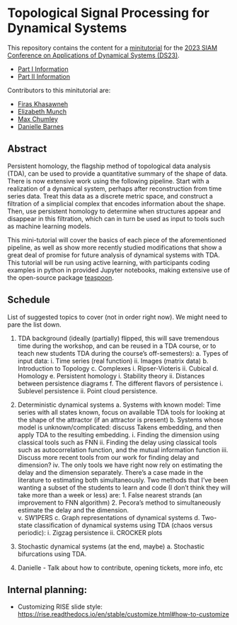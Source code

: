 #  Topological Signal Processing for Dynamical Systems

This repository contains the content for a [minitutorial](https://www.siam.org/conferences/cm/program/minitutorials/ds23-minitutorials) for the [2023 SIAM Conference on Applications of Dynamical Systems (DS23)](https://www.siam.org/conferences/cm/conference/ds23). 

- [Part I Information](https://meetings.siam.org/sess/dsp_programsess.cfm?SESSIONCODE=75586)
- [Part II Information](https://meetings.siam.org/sess/dsp_programsess.cfm?SESSIONCODE=77160)

Contributors to this minitutorial are:

- [Firas Khasawneh](firaskhasawneh.com)
- [Elizabeth Munch](elizabethmunch.com)
- [Max Chumley](https://www.linkedin.com/in/max-chumley)
- [Danielle Barnes](https://github.com/barnesd8) 

## Abstract

Persistent homology, the flagship method of topological data analysis (TDA), can be used to provide a quantitative summary of the shape of data.  There is now extensive work using the following pipeline. Start with a realization of a dynamical system, perhaps after reconstruction from time series data. Treat this data as a discrete metric space, and construct a filtration of a simplicial complex that encodes information about the shape.  Then, use persistent homology to determine when structures appear and disappear in this filtration, which can in turn be used as input to tools such as machine learning models. 

This mini-tutorial will cover the basics of each piece of the aforementioned pipeline, as well as show more recently studied modifications that show a great deal of promise for future analysis of dynamical systems with TDA. This tutorial will be run using active learning, with participants coding examples in python in provided Jupyter notebooks, making extensive use of the open-source package [teaspoon](https://github.com/TeaspoonTDA/teaspoon). 

## Schedule 


List of suggested topics to cover (not in order right now). We might need to pare the list down.

1. TDA background (ideally (partially) flipped, this will save tremendous time during the workshop, and can be reused in a TDA course, or to teach new students TDA during the course’s off-semesters):
  a. Types of input data:
    i. Time series (real function)
    ii. Images (matrix data)
  b. Introduction to Topology
  c. Complexes
    i. Ripser-Vioteris
    ii. Cubical
  d. Homology
  e. Persistent homology
    i. Stability theory
    ii. Distances between persistence diagrams
  f. The different flavors of persistence
    i. Sublevel persistence
    ii. Point cloud persistence.	
2. Deterministic dynamical systems
    a. Systems with known model: Time series with all states known, focus on available TDA tools for looking at the shape of the attractor (if an attractor is present)
    b. Systems whose model is unknown/complicated: discuss Takens embedding, and then apply TDA to the resulting embedding.
        i. Finding the dimension using classical tools such as FNN
        ii. Finding the delay using classical tools such as autocorrelation function, and the mutual information function
        iii. Discuss more recent tools from our work for finding delay and dimension?
        iv. The only tools we have right now rely on estimating the delay and the dimension separately. There’s a case made in the literature to estimating both simultaneously. Two methods that I’ve been wanting a subset of the students to learn and code (I don’t think they will take more than a week or less) are:
            1. False nearest strands (an improvement to FNN algorithm)
            2. Pecora’s method to simultaneously estimate the delay and the dimension.	
        v. SW1PERS
    c. Graph representations of dynamical systems
    d. Two-state classification of dynamical systems using TDA (chaos versus periodic):
        i. Zigzag persistence
        ii. CROCKER plots
3. Stochastic dynamical systems (at the end, maybe)
    a. Stochastic bifurcations using TDA.

4. Danielle - Talk about how to contribute, opening tickets, more info, etc


## Internal planning:

- Customizing RISE slide style: https://rise.readthedocs.io/en/stable/customize.html#how-to-customize
